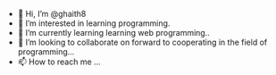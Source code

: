 - 👋 Hi, I’m @ghaith8
- 👀 I’m interested in learning programming.
- 🌱 I’m currently learning learning web programming..
- 💞️ I’m looking to collaborate on forward to cooperating in the field of programming...
- 📫 How to reach me ...

<!---
ghaith8/ghaith8 is a ✨ special ✨ repository because its `README.md` (this file) appears on your GitHub profile.
You can click the Preview link to take a look at your changes.
--->
